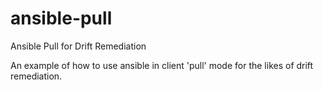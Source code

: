 # ansible-pull
Ansible Pull for Drift Remediation

An example of how to use ansible in client 'pull' mode for the likes of drift remediation.
